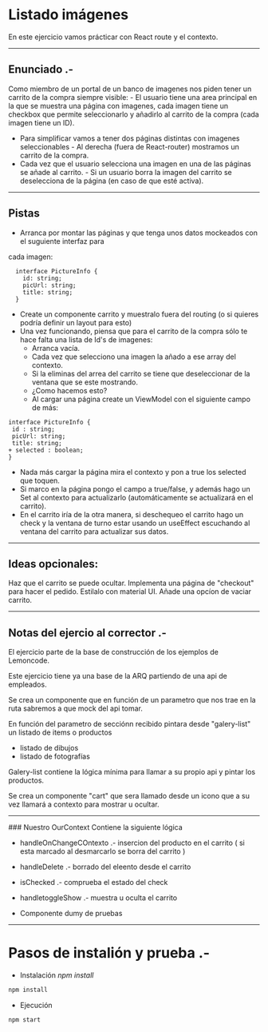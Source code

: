 # Listado imágenes 

En este ejercicio vamos prácticar con React route y el contexto.

***

## Enunciado .-

Como miembro de un portal de un banco de imagenes nos piden tener un carrito de la compra siempre
visible: - El usuario tiene una area principal en la que se muestra una página con imagenes, cada imagen
tiene un checkbox que permite seleccionarlo y añadirlo al carrito de la compra (cada imagen tiene un ID).
* Para simplificar vamos a tener dos páginas distintas con imagenes seleccionables - Al derecha
(fuera de React-router) mostramos un carrito de la compra.
* Cada vez que el usuario selecciona una imagen en una de las páginas se añade al carrito. - Si un
usuario borra la imagen del carrito se deselecciona de la página (en caso de que esté activa).

***

## Pistas 

* Arranca por montar las páginas y que tenga unos datos mockeados con el suguiente interfaz para

cada imagen:

```tsx
  interface PictureInfo {
    id: string;
    picUrl: string;
    title: string;
  }
```

* Create un componente carrito y muestralo fuera del routing (o si quieres podría definir un layout para esto)
* Una vez funcionando, piensa que para el carrito de la compra sólo te hace falta una lista de Id's de imagenes:
  * Arranca vacía.
  * Cada vez que selecciono una imagen la añado a ese array del contexto.
  * Si la eliminas del arrea del carrito se tiene que deseleccionar de la ventana que se este mostrando.
  * ¿Como hacemos esto?
  * Al cargar una página create un ViewModel con el siguiente campo de más:

```tsx
interface PictureInfo {
 id : string;
 picUrl: string;
 title: string;
+ selected : boolean;
}
```

* Nada más cargar la página mira el contexto y pon a true los selected que toquen.
* Si marco en la página pongo el campo a true/false, y además hago un Set al contexto para actualizarlo (automáticamente se actualizará en el carrito).
* En el carrito iría de la otra manera, si deschequeo el carrito hago un check y la ventana de turno estar usando un useEffect escuchando al ventana del carrito para actualizar sus datos.

***

## Ideas opcionales:
Haz que el carrito se puede ocultar.
Implementa una página de "checkout" para hacer el pedido.
Estilalo con material UI.
Añade una opcíon de vaciar carrito.

***

## Notas del ejercio al corrector .-

El ejercicio parte de la base de construcción de los ejemplos de Lemoncode.

Este ejercicio tiene ya una base de la ARQ partiendo de una api de empleados.

Se crea un componente que en función de un parametro que nos trae en la ruta sabremos a que mock del api tomar.

En función del parametro de secciónn recibido pintara desde "galery-list" un listado de items o productos
* listado de dibujos
* listado de fotografías

Galery-list contiene la lógica mínima para llamar a su propio api y pintar los productos.

Se crea un componente "cart" que sera llamado desde un icono que a su vez llamará a contexto para mostrar u ocultar.

*** 

### Nuestro OurContext 
Contiene la siguiente lógica
* handleOnChangeCOntexto .- insercion del producto en el carrito ( si esta marcado al desmarcarlo se borra del carrito )
* handleDelete .- borrado del eleento desde el carrito
* isChecked .- comprueba el estado del check
* handletoggleShow .- muestra u oculta el carrito

* Componente dumy de pruebas 

***

# Pasos de instalión y prueba .-

- Instalación _npm install_

```bash
npm install
```
- Ejecución 

```bash
npm start
```

